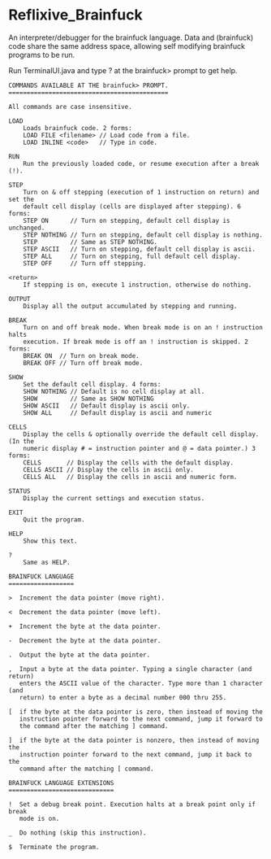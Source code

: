 # Reflixive_Brainfuck
An interpreter/debugger for the brainfuck language. Data and (brainfuck) code share the same address space, allowing self modifying brainfuck programs to be run.

Run TerminalUI.java and type ? at the brainfuck> prompt to get help.

    COMMANDS AVAILABLE AT THE brainfuck> PROMPT.
    ============================================

    All commands are case insensitive.

    LOAD
        Loads brainfuck code. 2 forms:
        LOAD FILE <filename> // Load code from a file.
        LOAD INLINE <code>   // Type in code.

    RUN
        Run the previously loaded code, or resume execution after a break (!).

    STEP
        Turn on & off stepping (execution of 1 instruction on return) and set the
        default cell display (cells are displayed after stepping). 6 forms:
        STEP ON      // Turn on stepping, default cell display is unchanged.
        STEP NOTHING // Turn on stepping, default cell display is nothing.
        STEP         // Same as STEP NOTHING.
        STEP ASCII   // Turn on stepping, default cell display is ascii.
        STEP ALL     // Turn on stepping, full default cell display.
        STEP OFF     // Turn off stepping.

    <return>
        If stepping is on, execute 1 instruction, otherwise do nothing.

    OUTPUT
        Display all the output accumulated by stepping and running.

    BREAK
        Turn on and off break mode. When break mode is on an ! instruction halts
        execution. If break mode is off an ! instruction is skipped. 2 forms:
        BREAK ON  // Turn on break mode.
        BREAK OFF // Turn off break mode.

    SHOW
        Set the default cell display. 4 forms:
        SHOW NOTHING // Default is no cell display at all.
        SHOW         // Same as SHOW NOTHING
        SHOW ASCII   // Default display is ascii only.
        SHOW ALL     // Default display is ascii and numeric

    CELLS
        Display the cells & optionally override the default cell display. (In the
        numeric display # = instruction pointer and @ = data poimter.) 3 forms:
        CELLS       // Display the cells with the default display.
        CELLS ASCII // Display the cells in ascii only.
        CELLS ALL   // Display the cells in ascii and numeric form.

    STATUS
        Display the current settings and execution status.

    EXIT
        Quit the program.

    HELP
        Show this text.

    ?
        Same as HELP.

    BRAINFUCK LANGUAGE
    ==================

    >  Increment the data pointer (move right).

    <  Decrement the data pointer (move left).

    +  Increment the byte at the data pointer.

    -  Decrement the byte at the data pointer.

    .  Output the byte at the data pointer.

    ,  Input a byte at the data pointer. Typing a single character (and return)
       enters the ASCII value of the character. Type more than 1 character (and
       return) to enter a byte as a decimal number 000 thru 255.

    [  if the byte at the data pointer is zero, then instead of moving the
       instruction pointer forward to the next command, jump it forward to
       the command after the matching ] command.

    ]  if the byte at the data pointer is nonzero, then instead of moving the
       instruction pointer forward to the next command, jump it back to the
       command after the matching [ command.

    BRAINFUCK LANGUAGE EXTENSIONS
    =============================

    !  Set a debug break point. Execution halts at a break point only if break
       mode is on.

    _  Do nothing (skip this instruction).

    $  Terminate the program.
